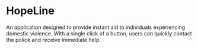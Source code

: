 # HopeLine
An application designed to provide instant aid to individuals experiencing domestic violence. With a single click of a button, users can quickly contact the police and receive immediate help.
